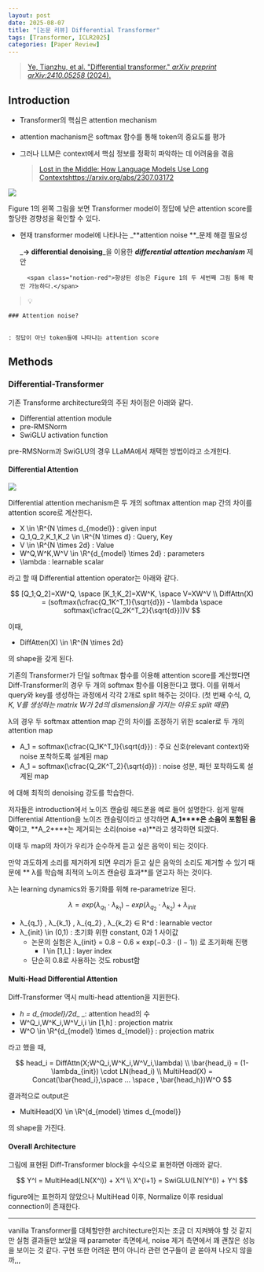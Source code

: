 ```yaml
---
layout: post
date: 2025-08-07
title: "[논문 리뷰] Differential Transformer"
tags: [Transformer, ICLR2025]
categories: [Paper Review]
---
```


> [Ye, Tianzhu, et al. "Differential transformer." ](https://arxiv.org/abs/2410.05258)[_arXiv preprint arXiv:2410.05258_](https://arxiv.org/abs/2410.05258)[ (2024).](https://arxiv.org/abs/2410.05258)



## Introduction

- Transformer의 핵심은 attention mechanism
- attention machanism은 softmax 함수를 통해 token의 중요도를 평가
- 그러나 LLM은 context에서 핵심 정보를 정확히 파악하는 데 어려움을 겪음

	> [Lost in the Middle: How Language Models Use Long Contextshttps://arxiv.org/abs/2307.03172](https://arxiv.org/abs/2307.03172)


![](https://prod-files-secure.s3.us-west-2.amazonaws.com/542b861c-36a8-4051-84e5-8804b6728dba/9083ea56-691a-4752-ae26-47f403431ac8/image.png?X-Amz-Algorithm=AWS4-HMAC-SHA256&X-Amz-Content-Sha256=UNSIGNED-PAYLOAD&X-Amz-Credential=ASIAZI2LB466SJPJGHLR%2F20250910%2Fus-west-2%2Fs3%2Faws4_request&X-Amz-Date=20250910T031908Z&X-Amz-Expires=3600&X-Amz-Security-Token=IQoJb3JpZ2luX2VjEHoaCXVzLXdlc3QtMiJIMEYCIQCBvOF9sVve0FuC7SwmnP4AvtV7wCKw1AXrGkRBg98GbQIhAPeROYHDj7yT%2Fv2DxF%2FkkUD28eL2XxsoYoRJDdmZ24McKogECOP%2F%2F%2F%2F%2F%2F%2F%2F%2F%2FwEQABoMNjM3NDIzMTgzODA1Igwn6x%2B3ZpJmFUhBBNoq3APg5%2B0SHTA0DN%2FbS0Cr4b68P%2FAE5Ezszn6zREwxZ0T5lCUanDtx4DoZ%2FPAIME6wmoA0x065OxH4QCUa6XEfDzhboBNtGhOb3xXLFPHMWgzJM0ndqt2YczOcVQTv4BEhVfs6mINDE%2B5468hCNznhHhjDYNBxIfS3rHJiMSWKkk9QowVBn%2FrpoOIK3OM5V6isFcXIHMN18XKRCxZ8vhISltuSOWqthnBiobKuRw1S88VLf9IDpspJ1jS9CmfpZPB4SaQ6%2FokGo683tcjQaczWYrBZpdhSHoslSZhtv4%2BGtIjAxPklhhDQMyOJwDTLHcs4c0MNNe0yULW6tgRixhWFoVwxMtWmXjpqj3u%2FVg5qeaop9UsEK%2BI7U93Ku09%2Figl%2F7b6Xlkbr0OZgtVjDWXyf6%2Bz9lYtWEmSAU%2BlJi41RM%2FPCpX%2FZ2rEDVKaeHxkif5aoXzy37vYsSg%2Fs7TOxl1mBJ240DuGEdAo5c%2BKH3GJDLeVzaEkoeXOnKrQ3Q7u6ydaEvAD1xbc8EKSILY%2FQAWchx2ilLwCNi%2Fh2gV61%2FIQRM34iVkaYI0rCZleqUdj7%2FT63ey4u8FBctxD0%2BEasBJbQKOSa3oLyYoEio50pKjjtBg3lktul%2BsgSsZVUx5su%2FDCHtYPGBjqkAdCs%2F9Lg9tdb4pKD0xYBatcTUmZXeOKJcFKaAZlt7luQtmrKbI9xagGDLzJWHIbznuzfrqeMPuiYV9Ztdp2tikiHDN2vx2xWISyLPy4bEVaxpnQY2RGUa8lGntGajTmQcKkTmsWU%2BGc9KgtCTzE24PyZNgsVatGejoraUx2q9TzbbKyjD9rubxi8LWVj8RCLp2Xpa9%2FbC5myjAXsB19FQ2Um6VkN&X-Amz-Signature=0d12cb6cf0c270fb7cd0674a0122dea46dfed1c8d68861edc1ef340d0e025ce4&X-Amz-SignedHeaders=host&x-amz-checksum-mode=ENABLED&x-id=GetObject)


Figure 1의 왼쪽 그림을 보면 Transformer model이 정답에 낮은 attention score를 할당한 경향성을 확인할 수 있다.

- 현재 transformer model에 나타나는 _**attention noise **_문제 해결 필요성

	_**→ differential denoising**_을 이용한 _**differential attention mechanism**_ 제안


		<span class="notion-red">향상된 성능은 Figure 1의 두 세번째 그림 통해 확인 가능하다.</span>


> 💡 


	### Attention noise?


	: 정답이 아닌 token들에 나타나는 attention score



## Methods



### Differential-Transformer


기존 Transforme architecture와의 주된 차이점은 아래와 같다.

- Differential attention module
- pre-RMSNorm
- SwiGLU activation function

pre-RMSNorm과 SwiGLU의 경우 LLaMA에서 채택한 방법이라고 소개한다.



#### Differential Attention


![](https://prod-files-secure.s3.us-west-2.amazonaws.com/542b861c-36a8-4051-84e5-8804b6728dba/116d70b2-1963-4810-9167-f4c7d8a06e8f/image.png?X-Amz-Algorithm=AWS4-HMAC-SHA256&X-Amz-Content-Sha256=UNSIGNED-PAYLOAD&X-Amz-Credential=ASIAZI2LB466SJPJGHLR%2F20250910%2Fus-west-2%2Fs3%2Faws4_request&X-Amz-Date=20250910T031908Z&X-Amz-Expires=3600&X-Amz-Security-Token=IQoJb3JpZ2luX2VjEHoaCXVzLXdlc3QtMiJIMEYCIQCBvOF9sVve0FuC7SwmnP4AvtV7wCKw1AXrGkRBg98GbQIhAPeROYHDj7yT%2Fv2DxF%2FkkUD28eL2XxsoYoRJDdmZ24McKogECOP%2F%2F%2F%2F%2F%2F%2F%2F%2F%2FwEQABoMNjM3NDIzMTgzODA1Igwn6x%2B3ZpJmFUhBBNoq3APg5%2B0SHTA0DN%2FbS0Cr4b68P%2FAE5Ezszn6zREwxZ0T5lCUanDtx4DoZ%2FPAIME6wmoA0x065OxH4QCUa6XEfDzhboBNtGhOb3xXLFPHMWgzJM0ndqt2YczOcVQTv4BEhVfs6mINDE%2B5468hCNznhHhjDYNBxIfS3rHJiMSWKkk9QowVBn%2FrpoOIK3OM5V6isFcXIHMN18XKRCxZ8vhISltuSOWqthnBiobKuRw1S88VLf9IDpspJ1jS9CmfpZPB4SaQ6%2FokGo683tcjQaczWYrBZpdhSHoslSZhtv4%2BGtIjAxPklhhDQMyOJwDTLHcs4c0MNNe0yULW6tgRixhWFoVwxMtWmXjpqj3u%2FVg5qeaop9UsEK%2BI7U93Ku09%2Figl%2F7b6Xlkbr0OZgtVjDWXyf6%2Bz9lYtWEmSAU%2BlJi41RM%2FPCpX%2FZ2rEDVKaeHxkif5aoXzy37vYsSg%2Fs7TOxl1mBJ240DuGEdAo5c%2BKH3GJDLeVzaEkoeXOnKrQ3Q7u6ydaEvAD1xbc8EKSILY%2FQAWchx2ilLwCNi%2Fh2gV61%2FIQRM34iVkaYI0rCZleqUdj7%2FT63ey4u8FBctxD0%2BEasBJbQKOSa3oLyYoEio50pKjjtBg3lktul%2BsgSsZVUx5su%2FDCHtYPGBjqkAdCs%2F9Lg9tdb4pKD0xYBatcTUmZXeOKJcFKaAZlt7luQtmrKbI9xagGDLzJWHIbznuzfrqeMPuiYV9Ztdp2tikiHDN2vx2xWISyLPy4bEVaxpnQY2RGUa8lGntGajTmQcKkTmsWU%2BGc9KgtCTzE24PyZNgsVatGejoraUx2q9TzbbKyjD9rubxi8LWVj8RCLp2Xpa9%2FbC5myjAXsB19FQ2Um6VkN&X-Amz-Signature=3cf29bab80a877c97d8ed683a71f31756f8729c8bd1d5c7b621923a8dbe5ebca&X-Amz-SignedHeaders=host&x-amz-checksum-mode=ENABLED&x-id=GetObject)


Differential attention mechanism은 두 개의 softmax attention map 간의 차이를 attention score로 계산한다.

- X \in \R^{N \times d\_{model}} : given input
- Q\_1,Q\_2,K\_1,K\_2 \in \R^{N \times d} : Query, Key
- V \in \R^{N \times 2d} : Value
- W^Q,W^K,W^V \in \R^{d\_{model} \times 2d} : parameters
- \lambda : learnable scalar

라고 할 때 Differential attention operator는 아래와 같다.


$$
[Q_1;Q_2]=XW^Q, \space [K_1;K_2]=XW^K, \space V=XW^V \\
DiffAttn(X) = (softmax(\cfrac{Q_1K^T_1}{\sqrt{d}}) - \lambda \space softmax(\cfrac{Q_2K^T_2}{\sqrt{d}}))V
$$


이때,

- DiffAtten(X) \in \R^{N \times 2d}

의 shape을 갖게 된다.


기존의 Transformer가 단일 softmax 함수를 이용해 attention score를 계산했다면 Diff-Transformer의 경우 두 개의 softmax 함수를 이용한다고 했다. 이를 위해서 query와 key를 생성하는 과정에서 각각 2개로 split 해주는 것이다. <span class="notion-red">(첫 번째 수식, </span><span class="notion-red">_Q, K, V를 생성하는 matrix W가 2d의 dismension을 가지는 이유도 split 때문_</span><span class="notion-red">)</span>


 λ의 경우 두 softmax attention map 간의 차이를 조정하기 위한 scaler로 두 개의 attention map

- A\_1 = softmax(\cfrac{Q\_1K^T\_1}{\sqrt{d}}) : 주요 신호(relevant context)와 noise 포착하도록 설계된 map
- A\_1 = softmax(\cfrac{Q\_2K^T\_2}{\sqrt{d}}) : noise 성분, 패턴 포착하도록 설계된 map 

에 대해 최적의 denoising 강도를 학습한다.


저자들은 introduction에서 노이즈 캔슬링 헤드폰을 예로 들어 설명한다. 쉽게 말해 Differential Attention을 노이즈 캔슬링이라고 생각하면 **A\_1****은 소음이 포함된 음악**이고, **A\_2****는 제거되는 소리(noise +a)**라고 생각하면 되겠다. 


이때 두 map의 차이가 우리가 순수하게 듣고 싶은 음악이 되는 것이다. 


만약 과도하게 소리를 제거하게 되면 우리가 듣고 싶은 음악의 소리도 제거할 수 있기 때문에 ** λ를 학습해 최적의 노이즈 캔슬링 효과**를 얻고자 하는 것이다.


λ는 learning dynamics와 동기화를 위해 re-parametrize 된다.


$$
\lambda = exp(\lambda_{q_1} \cdot \lambda_{k_1}) - exp(\lambda_{q_2} \cdot \lambda_{k_2}) + \lambda_{init}
$$

- λ\_{q\_1} , λ\_{k\_1} , λ\_{q\_2} , λ\_{k\_2} ∈ R^d : learnable vector
- λ\_{init} \in (0,1) : 초기화 위한 constant, 0과 1 사이값
	- 논문의 실험은 λ\_{init} = 0.8 − 0.6 × exp(−0.3 · (l − 1)) 로 초기화해 진행
		- l \in [1,L] : layer index
	- 단순히 0.8로 사용하는 것도 robust함


#### **Multi-Head Differential Attention**


Diff-Transformer 역시 multi-head attention을 지원한다.

- _h = d\_{model}/2d__ _: attention head의 수
- W^Q\_i,W^K\_i,W^V\_i,i \in [1,h] : projection matrix
- W^O \in \R^{d\_{model} \times d\_{model}} : projection matrix

라고 했을 때,


$$
head_i = DiffAttn(X;W^Q_i,W^K_i,W^V_i,\lambda) \\
\bar{head_i} = (1-\lambda_{init}) \cdot LN(head_i) \\
MultiHead(X) = Concat(\bar{head_i},\space ... \space , \bar{head_h})W^O
$$


결과적으로 output은

- MultiHead(X) \in \R^{d\_{model} \times d\_{model}}

의 shape을 가진다.



#### Overall Architecture


그림에 표현된 Diff-Transformer block을 수식으로 표현하면 아래와 같다.


$$
Y^l = MultiHead(LN(X^l)) + X^l \\
X^{l+1} = SwiGLU(LN(Y^l)) + Y^l
$$


figure에는 표현하지 않았으나 MultiHead 이후, Normalize 이후 residual connection이 존재한다.


---


vanilla Transformer를 대체할만한 architecture인지는 조금 더 지켜봐야 할 것 같지만 실험 결과들만 보았을 때 parameter 측면에서, noise 제거 측면에서 꽤 괜찮은 성능을 보이는 것 같다. 구현 또한 어려운 편이 아니라 관련 연구들이 곧 쏟아져 나오지 않을까,,,

